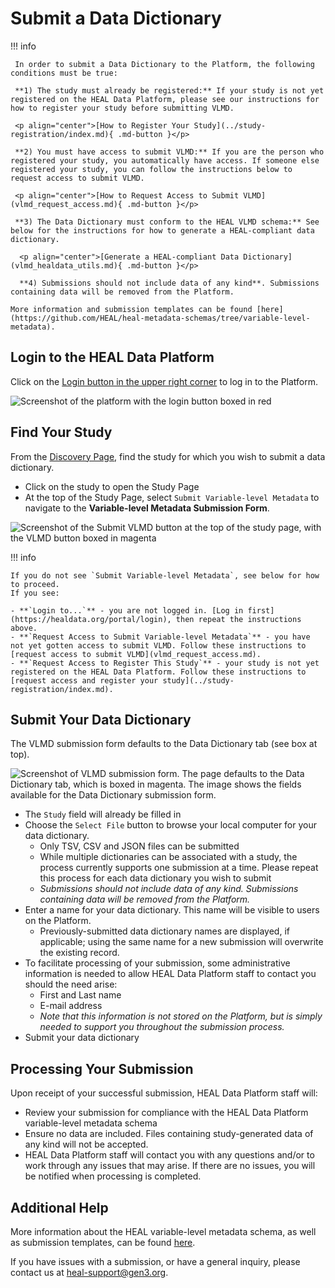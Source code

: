 # Submit a Data Dictionary

!!! info 

     In order to submit a Data Dictionary to the Platform, the following conditions must be true:
     
     **1) The study must already be registered:** If your study is not yet registered on the HEAL Data Platform, please see our instructions for how to register your study before submitting VLMD. 
     
     <p align="center">[How to Register Your Study](../study-registration/index.md){ .md-button }</p>

     **2) You must have access to submit VLMD:** If you are the person who registered your study, you automatically have access. If someone else registered your study, you can follow the instructions below to request access to submit VLMD. 

     <p align="center">[How to Request Access to Submit VLMD](vlmd_request_access.md){ .md-button }</p>

     **3) The Data Dictionary must conform to the HEAL VLMD schema:** See below for the instructions for how to generate a HEAL-compliant data dictionary. 

      <p align="center">[Generate a HEAL-compliant Data Dictionary](vlmd_healdata_utils.md){ .md-button }</p>

      **4) Submissions should not include data of any kind**. Submissions containing data will be removed from the Platform.
   
    More information and submission templates can be found [here](https://github.com/HEAL/heal-metadata-schemas/tree/variable-level-metadata).

## Login to the HEAL Data Platform  

Click on the [Login button in the upper right corner](https://healdata.org/portal/login) to log in to the Platform.  

![Screenshot of the platform with the login button boxed in red](../img/heal_login.png)

## Find Your Study

From the [Discovery Page](https://healdata.org/portal/discovery), find the study for which you wish to submit a data dictionary.  

- Click on the study to open the Study Page  
- At the top of the Study Page, select `Submit Variable-level Metadata` to navigate to the **Variable-level Metadata Submission Form**.

![Screenshot of the Submit VLMD button at the top of the study page, with the VLMD button boxed in magenta](../img/submit_vlmd_submit_button.png)


!!! info

    If you do not see `Submit Variable-level Metadata`, see below for how to proceed.  
    If you see:

    - **`Login to...`** - you are not logged in. [Log in first](https://healdata.org/portal/login), then repeat the instructions above.
    - **`Request Access to Submit Variable-level Metadata`** - you have not yet gotten access to submit VLMD. Follow these instructions to [request access to submit VLMD](vlmd_request_access.md). 
    - **`Request Access to Register This Study`** - your study is not yet registered on the HEAL Data Platform. Follow these instructions to [request access and register your study](../study-registration/index.md). 

## Submit Your Data Dictionary

The VLMD submission form defaults to the Data Dictionary tab (see box at top). 

   ![Screenshot of VLMD submission form. The page defaults to the Data Dictionary tab, which is boxed in magenta. The image shows the fields available for the Data Dictionary submission form.](../img/vlmd_dd_submission_form.png)

- The `Study` field will already be filled in
- Choose the `Select File` button to browse your local computer for your data dictionary.
  - Only TSV, CSV and JSON files can be submitted
  - While multiple dictionaries can be associated with a study, the process currently supports one submission at a time. Please repeat this process for each data dictionary you wish to submit
  - *Submissions should not include data of any kind.  Submissions containing data will be removed from the Platform.*      
- Enter a name for your data dictionary.  This name will be visible to users on the Platform.  
  - Previously-submitted data dictionary names are displayed, if applicable; using the same name for a new submission will overwrite the existing record.
- To facilitate processing of your submission, some administrative information is needed to allow HEAL Data Platform staff to contact you should the need arise:
    - First and Last name
    - E-mail address
    - *Note that this information is not stored on the Platform, but is simply needed to support you throughout the submission process.*
- Submit your data dictionary

## Processing Your Submission  

Upon receipt of your successful submission, HEAL Data Platform staff will:

- Review your submission for compliance with the HEAL Data Platform variable-level metadata schema 
- Ensure no data are included.  Files containing study-generated data of any kind will not be accepted.
- HEAL Data Platform staff will contact you with any questions and/or to work through any issues that may arise.  If there are no issues, you will be notified when processing is completed.

##  Additional Help

More information about the HEAL variable-level metadata schema, as well as submission templates, can be found [here](https://github.com/HEAL/heal-metadata-schemas/tree/variable-level-metadata).

If you have issues with a submission, or have a general inquiry, please contact us at [heal-support@gen3.org](mailto:heal-support@gen3.org).



